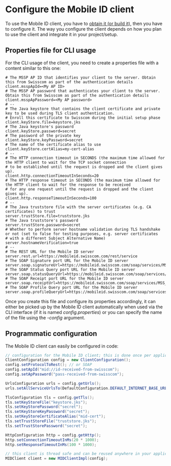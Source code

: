 # Configure the Mobile ID client

To use the Mobile ID client, you have to [obtain it (or build it)](build-download-or-link.md), then you have to configure it. The way
you configure the client depends on how you plan to use the client and integrate it in your project/setup.

## Properties file for CLI usage

For the CLI usage of the client, you need to create a properties file with a content similar to this one:

```properties
# The MSSP AP ID that identifies your client to the server. Obtain this from Swisscom as part of the authentication details
client.msspApId=<My AP ID>
# The MSSP AP password that authenticates your client to the server. Obtain this from Swisscom as part of the authentication details
client.msspApPassword=<My AP password>
# --
# The Java keystore that contains the client certificate and private key to be used during TLS client authentication. 
# Enroll this certificate to Swisscom during the initial setup phase
client.keyStore.file=keystore.jks
# The Java keystore's password 
client.keyStore.password=secret
# The password of the private key 
client.keyStore.keyPassword=secret
# The name of the certificate alias to use 
client.keyStore.certAlias=my-cert-alias
# --
# The HTTP connection timeout in SECONDS (the maximum time allowed for the HTTP client to wait for the TCP socket connection
# to be established until the request is dropped and the client gives up).
client.http.connectionTimeoutInSeconds=20
# The HTTP response timeout in SECONDS (the maximum time allowed for the HTTP client to wait for the response to be received
# for any one request until the request is dropped and the client gives up).
client.http.responseTimeoutInSeconds=100
# --
# The Java truststore file with the server certificates (e.g. CA certificates) to trust
server.trustStore.file=truststore.jks
# The Java truststore's password
server.trustStore.password=secret
# Whether to perform server hostname validation during TLS handshake or not (set to false for testing purposes, e.g. server certificates
# with a different Subject Alternative Name) 
server.hostnameVerification=true
# --
# The REST URL for the Mobile ID server
server.rest.url=https://mobileid.swisscom.com/rest/service
# The SOAP Signature port URL for the Mobile ID server 
server.soap.signatureUrl=https://mobileid.swisscom.com/soap/services/MSS_SignaturePort
# The SOAP Status Query port URL for the Mobile ID server
server.soap.statusQueryUrl=https://mobileid.swisscom.com/soap/services/MSS_StatusQueryPort
# The SOAP Receipt port URL for the Mobile ID server
server.soap.receiptUrl=https://mobileid.swisscom.com/soap/services/MSS_ReceiptPort
# The SOAP Profile Query port URL for the Mobile ID server
server.soap.profileQueryUrl=https://mobileid.swisscom.com/soap/services/MSS_ProfileQueryPort
```

Once you create this file and configure its properties accordingly, it can either be picked up by the Mobile ID client automatically
when used via the CLI interface (if it is named _config.properties_) or you can specify the name of the file using the _-config_ 
argument.

## Programmatic configuration

The Mobile ID client can easily be configured in code:
```java
// configuration for the Mobile ID client; this is done once per application lifetime
ClientConfiguration config = new ClientConfiguration();
config.setProtocolToRest(); // or SOAP
config.setApId("mid://id-received-from-swisscom");
config.setApPassword("pass-received-from-swisscom");

UrlsConfiguration urls = config.getUrls();
urls.setAllServiceUrlsTo(DefaultConfiguration.DEFAULT_INTERNET_BASE_URL + DefaultConfiguration.REST_ENDPOINT_SUB_URL);

TlsConfiguration tls = config.getTls();
tls.setKeyStoreFile("keystore.jks");
tls.setKeyStorePassword("secret");
tls.setKeyStoreKeyPassword("secret");
tls.setKeyStoreCertificateAlias("mid-cert");
tls.setTrustStoreFile("truststore.jks");
tls.setTrustStorePassword("secret");

HttpConfiguration http = config.getHttp();
http.setConnectionTimeoutInMs(20 * 1000);
http.setResponseTimeoutInMs(100 * 1000);

// this client is thread safe and can be reused anywhere in your application
MIDClient client = new MIDClientImpl(config);
```
